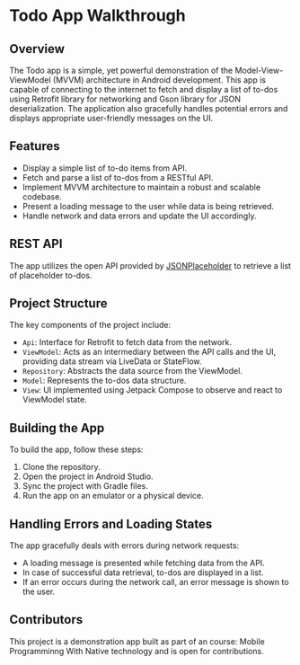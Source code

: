 # Todo App Walkthrough

## Overview

The Todo app is a simple, yet powerful demonstration of the Model-View-ViewModel (MVVM) architecture in Android development. This app is capable of connecting to the internet to fetch and display a list of to-dos using Retrofit library for networking and Gson library for JSON deserialization. The application also gracefully handles potential errors and displays appropriate user-friendly messages on the UI.

## Features

- Display a simple list of to-do items from API.
- Fetch and parse a list of to-dos from a RESTful API.
- Implement MVVM architecture to maintain a robust and scalable codebase.
- Present a loading message to the user while data is being retrieved.
- Handle network and data errors and update the UI accordingly.

## REST API

The app utilizes the open API provided by [JSONPlaceholder](https://jsonplaceholder.typicode.com/todos) to retrieve a list of placeholder to-dos.

## Project Structure

The key components of the project include:

- `Api`: Interface for Retrofit to fetch data from the network.
- `ViewModel`: Acts as an intermediary between the API calls and the UI, providing data stream via LiveData or StateFlow.
- `Repository`: Abstracts the data source from the ViewModel.
- `Model`: Represents the to-dos data structure.
- `View`: UI implemented using Jetpack Compose to observe and react to ViewModel state.

## Building the App

To build the app, follow these steps:

1. Clone the repository.
2. Open the project in Android Studio.
3. Sync the project with Gradle files.
4. Run the app on an emulator or a physical device.

## Handling Errors and Loading States

The app gracefully deals with errors during network requests:

- A loading message is presented while fetching data from the API.
- In case of successful data retrieval, to-dos are displayed in a list.
- If an error occurs during the network call, an error message is shown to the user.

## Contributors

This project is a demonstration app built as part of an course: Mobile Programminng With Native technology and is open for contributions.
